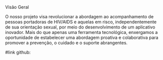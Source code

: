 Visão Geral

O nosso projeto visa revolucionar a abordagem ao
acompanhamento de pessoas portadoras de HIV/AIDS e aquelas
em risco, independentemente de sua orientação sexual, por meio
do desenvolvimento de um aplicativo inovador. Mais do que apenas
uma ferramenta tecnológica, enxergamos a oportunidade de
estabelecer uma abordagem proativa e colaborativa para promover
a prevenção, o cuidado e o suporte abrangentes.

#link github: 